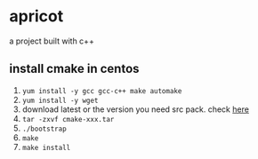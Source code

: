# apricot

a project built with c++

## install cmake in centos

1. `yum install -y gcc gcc-c++ make automake`
2. `yum install -y wget`
3. download latest or the version you need src pack. check [here](https://cmake.org/download/)
4. `tar -zxvf cmake-xxx.tar`
5. `./bootstrap`
6. `make`
7. `make install`
